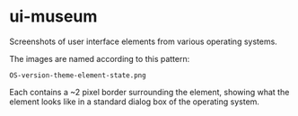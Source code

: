 # ui-museum
Screenshots of user interface elements from various operating systems.

The images are named according to this pattern:

    OS-version-theme-element-state.png 
    
Each contains a ~2 pixel border surrounding the element, showing what the element looks like in a standard dialog box of the operating system.
